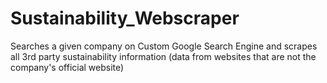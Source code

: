 # Sustainability_Webscraper
Searches a given company on Custom Google Search Engine and scrapes all 3rd party sustainability information (data from websites that are not the company's official website)

